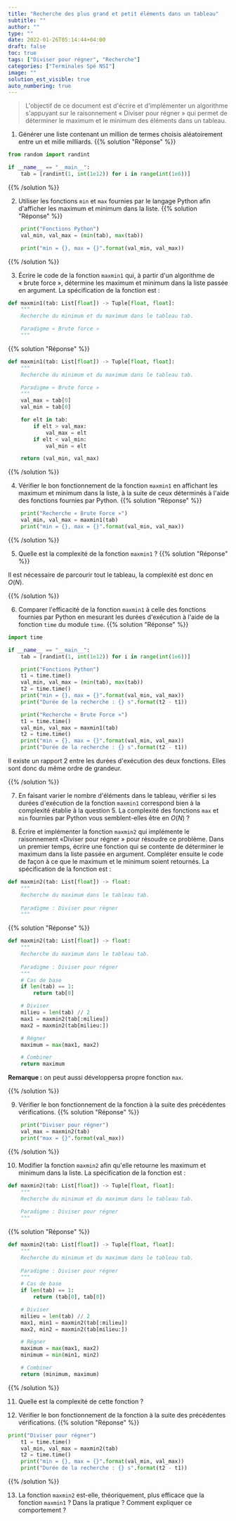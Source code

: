 ```yaml
---
title: "Recherche des plus grand et petit éléments dans un tableau"
subtitle: ""
author: ""
type: ""
date: 2022-01-26T05:14:44+04:00
draft: false
toc: true
tags: ["Diviser pour régner", "Recherche"]
categories: ["Terminales Spé NSI"]
image: ""
solution_est_visible: true
auto_numbering: true
---
```


> L'objectif de ce document est d'écrire et d'implémenter un algorithme s'appuyant sur le raisonnement «&nbsp;Diviser pour régner&nbsp;» qui permet de déterminer le maximum et le minimum des éléments dans un tableau.

1. Générer une liste contenant un million de termes choisis aléatoirement entre un et mille milliards.
{{% solution "Réponse" %}}

```python
from random import randint

if __name__ == "__main__":
    tab = [randint(1, int(1e12)) for i in range(int(1e6))]
```

{{% /solution %}}

2. Utiliser les fonctions `min` et `max` fournies par le langage Python afin d'afficher les maximum et minimum dans la liste.
{{% solution "Réponse" %}}

```python
    print("Fonctions Python")
    val_min, val_max = (min(tab), max(tab))

    print("min = {}, max = {}".format(val_min, val_max))
```

{{% /solution %}}

3. Écrire le code de la fonction `maxmin1` qui, à partir d'un algorithme de «&nbsp;brute force&nbsp;», détermine les maximum et minimum dans la liste passée en argument.
La spécification de la fonction est&nbsp;:

```python
def maxmin1(tab: List[float]) -> Tuple[float, float]:
    """
    Recherche du minimum et du maximum dans le tableau tab.

    Paradigme « Brute force »
    """
```

{{% solution "Réponse" %}}

```python
def maxmin1(tab: List[float]) -> Tuple[float, float]:
    """
    Recherche du minimum et du maximum dans le tableau tab.

    Paradigme « Brute force »
    """
    val_max = tab[0]
    val_min = tab[0]

    for elt in tab:
        if elt > val_max:
            val_max = elt
        if elt < val_min:
            val_min = elt

    return (val_min, val_max)
```

{{% /solution %}}

4. Vérifier le bon fonctionnement de la fonction `maxmin1` en affichant les maximum et minimum dans la liste, à la suite de ceux déterminés à l'aide des fonctions fournies par Python.
{{% solution "Réponse" %}}

```python
    print("Recherche « Brute Force »")
    val_min, val_max = maxmin1(tab)
    print("min = {}, max = {}".format(val_min, val_max))
```

{{% /solution %}}

5. Quelle est la complexité de la fonction `maxmin1`&nbsp;?
{{% solution "Réponse" %}}

Il est nécessaire de parcourir tout le tableau, la complexité est donc en $O(N)$.

{{% /solution %}}

6. Comparer l'efficacité de la fonction `maxmin1` à celle des fonctions fournies par Python en mesurant les durées d'exécution à l'aide de la fonction `time` du module `time`.
{{% solution "Réponse" %}}

```python
import time

if __name__ == "__main__":
    tab = [randint(1, int(1e12)) for i in range(int(1e6))]

    print("Fonctions Python")
    t1 = time.time()
    val_min, val_max = (min(tab), max(tab))
    t2 = time.time()
    print("min = {}, max = {}".format(val_min, val_max))
    print("Durée de la recherche : {} s".format(t2 - t1))

    print("Recherche « Brute Force »")
    t1 = time.time()
    val_min, val_max = maxmin1(tab)
    t2 = time.time()
    print("min = {}, max = {}".format(val_min, val_max))
    print("Durée de la recherche : {} s".format(t2 - t1))
```

Il existe un rapport 2 entre les durées d'exécution des deux fonctions. Elles sont donc du même ordre de grandeur.

{{% /solution %}}

7. En faisant varier le nombre d'éléments dans le tableau, vérifier si les durées d'exécution de la fonction `maxmin1` correspond bien à la complexité établie à la question 5.
La complexité des fonctions `max` et `min` fournies par Python vous semblent-elles être en $O(N)$&nbsp;?

8. Écrire et implémenter la fonction `maxmin2` qui implémente le raisonnement «Diviser pour régner » pour résoudre ce problème.
Dans un premier temps, écrire une fonction qui se contente de déterminer le maximum dans la liste passée en argument. Compléter ensuite le code de façon à ce que le maximum et le minimum soient retournés.
La spécification de la fonction est&nbsp;:

```python
def maxmin2(tab: List[float]) -> float:
    """
    Recherche du maximum dans le tableau tab.
    
    Paradigme : Diviser pour règner
    """
```

{{% solution "Réponse" %}}

```python
def maxmin2(tab: List[float]) -> float:
    """
    Recherche du maximum dans le tableau tab.
    
    Paradigme : Diviser pour régner
    """
    # Cas de base
    if len(tab) == 1:
        return tab[0]

    # Diviser
    milieu = len(tab) // 2
    max1 = maxmin2(tab[:milieu])
    max2 = maxmin2(tab[milieu:])

    # Régner
    maximum = max(max1, max2)

    # Combiner
    return maximum
```

**Remarque :** on peut aussi développersa propre fonction `max`.

{{% /solution %}}

9. Vérifier le bon fonctionnement de la fonction à la suite des précédentes vérifications.
{{% solution "Réponse" %}}

```python
    print("Diviser pour régner")
    val_max = maxmin2(tab)
    print("max = {}".format(val_max))
```

{{% /solution %}}

10. Modifier la fonction `maxmin2` afin qu'elle retourne les maximum et minimum dans la liste.
La spécification de la fonction est&nbsp;:

```python
def maxmin2(tab: List[float]) -> Tuple[float, float]:
    """
    Recherche du minimum et du maximum dans le tableau tab.
    
    Paradigme : Diviser pour régner
    """
```

{{% solution "Réponse" %}}

```python
def maxmin2(tab: List[float]) -> Tuple[float, float]:
    """
    Recherche du minimum et du maximum dans le tableau tab.
    
    Paradigme : Diviser pour régner
    """
    # Cas de base
    if len(tab) == 1:
        return (tab[0], tab[0])

    # Diviser
    milieu = len(tab) // 2
    max1, min1 = maxmin2(tab[:milieu])
    max2, min2 = maxmin2(tab[milieu:])

    # Régner
    maximum = max(max1, max2)
    minimum = min(min1, min2)

    # Combiner
    return (minimum, maximum)
```

{{% /solution %}}

11. Quelle est la complexité de cette fonction&nbsp;?

12. Vérifier le bon fonctionnement de la fonction à la suite des précédentes vérifications.
{{% solution "Réponse" %}}

```python
print("Diviser pour régner")
    t1 = time.time()
    val_min, val_max = maxmin2(tab)
    t2 = time.time()
    print("min = {}, max = {}".format(val_min, val_max))
    print("Durée de la recherche : {} s".format(t2 - t1))
```

{{% /solution %}}

13. La fonction `maxmin2` est-elle, théoriquement, plus efficace que la fonction `maxmin1`&nbsp;? Dans la pratique&nbsp;? Comment expliquer ce comportement&nbsp;?
